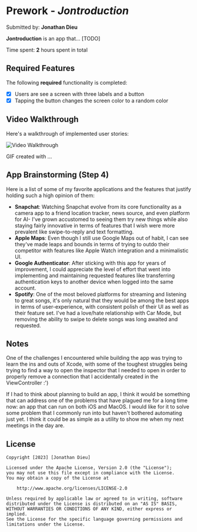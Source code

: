 # Prework - _Jontroduction_

Submitted by: **Jonathan Dieu**

**Jontroduction** is an app that... [TODO]

Time spent: **2** hours spent in total

## Required Features

The following **required** functionality is completed:

- [x] Users are see a screen with three labels and a button
- [x] Tapping the button changes the screen color to a random color

## Video Walkthrough

Here's a walkthrough of implemented user stories:

<img src='demo.gif' title='Video Walkthrough' width='' alt='Video Walkthrough' />

<!-- Replace this with whatever GIF tool you used! -->

GIF created with ...

<!-- Recommended tools:
[Kap](https://getkap.co/) for macOS
[ScreenToGif](https://www.screentogif.com/) for Windows
[peek](https://github.com/phw/peek) for Linux. -->

## App Brainstorming (Step 4)
Here is a list of some of my favorite applications and the features that justify holding such a high opinion of them:
- **Snapchat**: Watching Snapchat evolve from its core functionality as a camera app to a friend location tracker, news source, and even platform for AI- I've grown accustomed to seeing them try new things while also staying fairly innovative in terms of features that I wish were more prevalent like swipe-to-reply and text formatting.
- **Apple Maps**: Even though I still use Google Maps out of habit, I can see they've made leaps and bounds in terms of trying to outdo their competitor with features like Apple Watch integration and a minimalistic UI.
- **Google Authenticator**: After sticking with this app for years of improvement, I could appreciate the level of effort that went into implementing and maintaining requested features like transferring authentication keys to another device when logged into the same account.
- **Spotify**: One of the most beloved platforms for streaming and listening to great songs, it's only natural that they would be among the best apps in terms of user-experience, with consistent polish of their UI as well as their feature set. I've had a love/hate relationship with Car Mode, but removing the ability to swipe to delete songs was long awaited and requested.

## Notes

One of the challenges I encountered while building the app was trying to learn the ins and outs of Xcode, with some of the toughest struggles being trying to find a way to open the inspector that I needed to open in order to properly remove a connection that I accidentally created in the ViewController :')

If I had to think about planning to build an app, I think it would be something that can address one of the problems that have plagued me for a long time now: an app that can run on both iOS and MacOS. I would like for it to solve some problem that I commonly run into but haven't bothered automating just yet. I think it could be as simple as a utility to show me when my next meetings in the day are.

## License

    Copyright [2023] [Jonathan Dieu]

    Licensed under the Apache License, Version 2.0 (the "License");
    you may not use this file except in compliance with the License.
    You may obtain a copy of the License at

        http://www.apache.org/licenses/LICENSE-2.0

    Unless required by applicable law or agreed to in writing, software
    distributed under the License is distributed on an "AS IS" BASIS,
    WITHOUT WARRANTIES OR CONDITIONS OF ANY KIND, either express or implied.
    See the License for the specific language governing permissions and
    limitations under the License.
